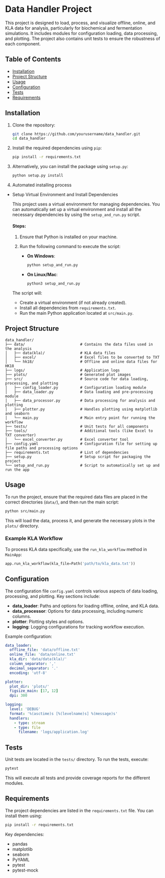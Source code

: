 
# Data Handler Project

This project is designed to load, process, and visualize offline, online, and KLA data for analysis, particularly for biochemical and fermentation simulations. It includes modules for configuration loading, data processing, and plotting. The project also contains unit tests to ensure the robustness of each component.

## Table of Contents
- [Installation](#installation)
- [Project Structure](#project-structure)
- [Usage](#usage)
- [Configuration](#configuration)
- [Tests](#tests)
- [Requirements](#requirements)

## Installation

1. Clone the repository:
   ```bash
   git clone https://github.com/yourusername/data_handler.git
   cd data_handler
   ```

2. Install the required dependencies using `pip`:
   ```bash
   pip install -r requirements.txt
   ```

3. Alternatively, you can install the package using `setup.py`:
   ```bash
   python setup.py install
   ```
4. Automated installing process
 - Setup Virtual Environment and Install Dependencies

   This project uses a virtual environment for managing dependencies. You can automatically set up a virtual environment and install all the necessary dependencies by using the `setup_and_run.py` script.

   #### Steps:
   1. Ensure that Python is installed on your machine.
   2. Run the following command to execute the script:

      - **On Windows**:
        ```bash
        python setup_and_run.py
        ```

      - **On Linux/Mac**:
        ```bash
        python3 setup_and_run.py
        ```

   The script will:
      - Create a virtual environment (if not already created).
      - Install all dependencies from `requirements.txt`.
      - Run the main Python application located at `src/main.py`.

## Project Structure

```
data_handler/
├── data/                         # Contains the data files used in the analysis
│   ├── data(kla)/                # KLA data files
│   ├── excel/                    # Excel files to be converted to TXT
│   └── hk18/                     # Offline and online data files for HK18
├── logs/                         # Application logs
├── plots/                        # Generated plot images
├── src/                          # Source code for data loading, processing, and plotting
│   ├── config_loader.py          # Configuration loading module
│   ├── data_loader.py            # Data loading and pre-processing module
│   ├── data_processor.py         # Data processing for analysis and plotting
│   ├── plotter.py                # Handles plotting using matplotlib and seaborn
│   └── main.py                   # Main entry point for running the workflow
├── tests/                        # Unit tests for all components
├── tools/                        # Additional tools (like Excel to TXT converter)
│   └── excel_converter.py        # Excel converter tool
├── config.yaml                   # Configuration file for setting up file paths and processing options
├── requirements.txt              # List of dependencies
├── setup.py                      # Setup script for packaging the project
└── setup_and_run.py              # Script to automatically set up and run the app
```

## Usage

To run the project, ensure that the required data files are placed in the correct directories (`data/`), and then run the main script:

```bash
python src/main.py
```

This will load the data, process it, and generate the necessary plots in the `plots/` directory.

### Example KLA Workflow

To process KLA data specifically, use the `run_kla_workflow` method in `MainApp`:

```python
app.run_kla_workflow(kla_file=Path('path/to/kla_data.txt'))
```

## Configuration

The configuration file `config.yaml` controls various aspects of data loading, processing, and plotting. Key sections include:

- **data_loader**: Paths and options for loading offline, online, and KLA data.
- **data_processor**: Options for data processing, including numeric columns.
- **plotter**: Plotting styles and options.
- **logging**: Logging configurations for tracking workflow execution.

Example configuration:

```yaml
data_loader:
  offline_file: 'data/offline.txt'
  online_file: 'data/online.txt'
  kla_dir: 'data/data(kla)/'
  column_separator: ','
  decimal_separator: '.'
  encoding: 'utf-8'

plotter:
  plot_dir: 'plots/'
  figsize_main: [17, 12]
  dpi: 300

logging:
  level: 'DEBUG'
  format: '%(asctime)s [%(levelname)s] %(message)s'
  handlers:
    - type: stream
    - type: file
      filename: 'logs/application.log'
```

## Tests

Unit tests are located in the `tests/` directory. To run the tests, execute:

```bash
pytest
```

This will execute all tests and provide coverage reports for the different modules.

## Requirements

The project dependencies are listed in the `requirements.txt` file. You can install them using:

```bash
pip install -r requirements.txt
```

Key dependencies:
- pandas
- matplotlib
- seaborn
- PyYAML
- pytest
- pytest-mock
